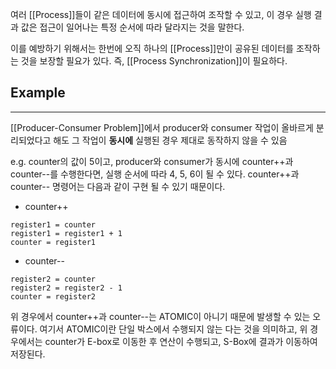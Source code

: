 여러 [[Process]]들이 같은 데이터에 동시에 접근하여 조작할 수 있고, 이 경우 실행 결과 값은 접근이 일어나는 특정 순서에 따라 달라지는 것을 말한다. 

이를 예방하기 위해서는 한번에 오직 하나의 [[Process]]만이 공유된 데이터를 조작하는 것을 보장할 필요가 있다. 즉, [[Process Synchronization]]이 필요하다. 
## Example
---
[[Producer-Consumer Problem]]에서 producer와 consumer 작업이 올바르게 분리되었다고 해도 그 작업이 **동시에** 실행된 경우 제대로 동작하지 않을 수 있음

e.g. counter의 값이 5이고, producer와 consumer가 동시에 counter++과 counter--를 수행한다면, 실행 순서에 따라 4, 5, 6이 될 수 있다. counter++과 counter-- 명령어는 다음과 같이 구현 될 수 있기 때문이다. 
+ counter++
``` 
register1 = counter
register1 = register1 + 1
counter = register1
```
+ counter--
```
register2 = counter
register2 = register2 - 1
counter = register2
```

위 경우에서 counter++과 counter--는 ATOMIC이 아니기 때문에 발생할 수 있는 오류이다. 여기서 ATOMIC이란 단일 박스에서 수행되지 않는 다는 것을 의미하고, 위 경우에서는 counter가 E-box로 이동한 후 연산이 수행되고, S-Box에 결과가 이동하여 저장된다. 